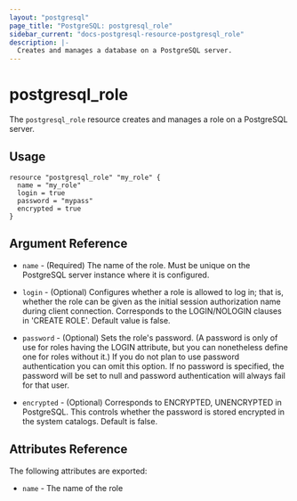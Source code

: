 ```yaml
---
layout: "postgresql"
page_title: "PostgreSQL: postgresql_role"
sidebar_current: "docs-postgresql-resource-postgresql_role"
description: |-
  Creates and manages a database on a PostgreSQL server.
---
```


# postgresql\_role

The ``postgresql_role`` resource creates and manages a role on a PostgreSQL
server.


## Usage

```
resource "postgresql_role" "my_role" {
  name = "my_role"
  login = true
  password = "mypass"
  encrypted = true
}

```

## Argument Reference

* `name` - (Required) The name of the role. Must be unique on the PostgreSQL server instance
  where it is configured.

* `login` - (Optional) Configures whether a role is allowed to log in; that is, whether the role can be given as the initial session authorization name during client connection. Corresponds to the LOGIN/NOLOGIN
clauses in 'CREATE ROLE'. Default value is false.

* `password` - (Optional) Sets the role's password. (A password is only of use for roles having the LOGIN attribute, but you can nonetheless define one for roles without it.) If you do not plan to use password authentication you can omit this option. If no password is specified, the password will be set to null and password authentication will always fail for that user.

* `encrypted` - (Optional) Corresponds to ENCRYPTED, UNENCRYPTED in PostgreSQL. This controls whether the password is stored encrypted in the system catalogs. Default is false.


## Attributes Reference

The following attributes are exported:

* `name` - The name of the role
